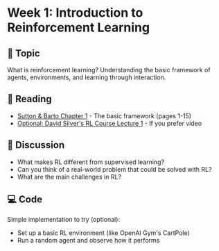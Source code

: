 # Week 1: Introduction to Reinforcement Learning

## 🎯 Topic
What is reinforcement learning? Understanding the basic framework of agents, environments, and learning through interaction.

## 📖 Reading
- [Sutton & Barto Chapter 1](https://web.stanford.edu/class/psych209/Readings/SuttonBartoIPRLBook2ndEd.pdf) - The basic framework (pages 1-15)
- [Optional: David Silver's RL Course Lecture 1](https://www.youtube.com/watch?v=2pWv7GOvuf0) - If you prefer video

## 💭 Discussion
- What makes RL different from supervised learning?
- Can you think of a real-world problem that could be solved with RL?
- What are the main challenges in RL?

## 💻 Code
Simple implementation to try (optional):
- Set up a basic RL environment (like OpenAI Gym's CartPole)
- Run a random agent and observe how it performs 
